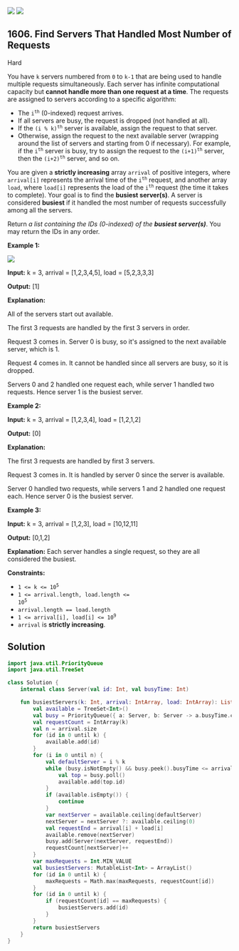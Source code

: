 [![](https://img.shields.io/github/stars/javadev/LeetCode-in-Kotlin?label=Stars&style=flat-square)](https://github.com/javadev/LeetCode-in-Kotlin)
[![](https://img.shields.io/github/forks/javadev/LeetCode-in-Kotlin?label=Fork%20me%20on%20GitHub%20&style=flat-square)](https://github.com/javadev/LeetCode-in-Kotlin/fork)

## 1606\. Find Servers That Handled Most Number of Requests

Hard

You have `k` servers numbered from `0` to `k-1` that are being used to handle multiple requests simultaneously. Each server has infinite computational capacity but **cannot handle more than one request at a time**. The requests are assigned to servers according to a specific algorithm:

*   The <code>i<sup>th</sup></code> (0-indexed) request arrives.
*   If all servers are busy, the request is dropped (not handled at all).
*   If the <code>(i % k)<sup>th</sup></code> server is available, assign the request to that server.
*   Otherwise, assign the request to the next available server (wrapping around the list of servers and starting from 0 if necessary). For example, if the <code>i<sup>th</sup></code> server is busy, try to assign the request to the <code>(i+1)<sup>th</sup></code> server, then the <code>(i+2)<sup>th</sup></code> server, and so on.

You are given a **strictly increasing** array `arrival` of positive integers, where `arrival[i]` represents the arrival time of the <code>i<sup>th</sup></code> request, and another array `load`, where `load[i]` represents the load of the <code>i<sup>th</sup></code> request (the time it takes to complete). Your goal is to find the **busiest server(s)**. A server is considered **busiest** if it handled the most number of requests successfully among all the servers.

Return _a list containing the IDs (0-indexed) of the **busiest server(s)**_. You may return the IDs in any order.

**Example 1:**

![](https://assets.leetcode.com/uploads/2020/09/08/load-1.png)

**Input:** k = 3, arrival = [1,2,3,4,5], load = [5,2,3,3,3]

**Output:** [1]

**Explanation:** 

All of the servers start out available. 

The first 3 requests are handled by the first 3 servers in order. 

Request 3 comes in. Server 0 is busy, so it's assigned to the next available server, which is 1. 

Request 4 comes in. It cannot be handled since all servers are busy, so it is dropped. 

Servers 0 and 2 handled one request each, while server 1 handled two requests. Hence server 1 is the busiest server.

**Example 2:**

**Input:** k = 3, arrival = [1,2,3,4], load = [1,2,1,2]

**Output:** [0]

**Explanation:** 

The first 3 requests are handled by first 3 servers. 

Request 3 comes in. It is handled by server 0 since the server is available. 

Server 0 handled two requests, while servers 1 and 2 handled one request each. Hence server 0 is the busiest server.

**Example 3:**

**Input:** k = 3, arrival = [1,2,3], load = [10,12,11]

**Output:** [0,1,2]

**Explanation:** Each server handles a single request, so they are all considered the busiest.

**Constraints:**

*   <code>1 <= k <= 10<sup>5</sup></code>
*   <code>1 <= arrival.length, load.length <= 10<sup>5</sup></code>
*   `arrival.length == load.length`
*   <code>1 <= arrival[i], load[i] <= 10<sup>9</sup></code>
*   `arrival` is **strictly increasing**.

## Solution

```kotlin
import java.util.PriorityQueue
import java.util.TreeSet

class Solution {
    internal class Server(val id: Int, val busyTime: Int)

    fun busiestServers(k: Int, arrival: IntArray, load: IntArray): List<Int> {
        val available = TreeSet<Int>()
        val busy = PriorityQueue({ a: Server, b: Server -> a.busyTime.compareTo(b.busyTime) })
        val requestCount = IntArray(k)
        val n = arrival.size
        for (id in 0 until k) {
            available.add(id)
        }
        for (i in 0 until n) {
            val defaultServer = i % k
            while (busy.isNotEmpty() && busy.peek().busyTime <= arrival[i]) {
                val top = busy.poll()
                available.add(top.id)
            }
            if (available.isEmpty()) {
                continue
            }
            var nextServer = available.ceiling(defaultServer)
            nextServer = nextServer ?: available.ceiling(0)
            val requestEnd = arrival[i] + load[i]
            available.remove(nextServer)
            busy.add(Server(nextServer, requestEnd))
            requestCount[nextServer]++
        }
        var maxRequests = Int.MIN_VALUE
        val busiestServers: MutableList<Int> = ArrayList()
        for (id in 0 until k) {
            maxRequests = Math.max(maxRequests, requestCount[id])
        }
        for (id in 0 until k) {
            if (requestCount[id] == maxRequests) {
                busiestServers.add(id)
            }
        }
        return busiestServers
    }
}
```